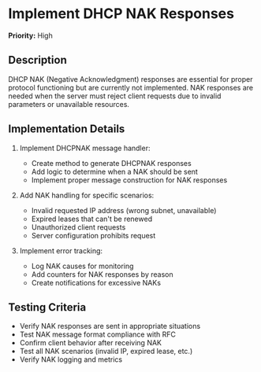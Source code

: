 # Implement DHCP NAK Responses

**Priority:** High

## Description

DHCP NAK (Negative Acknowledgment) responses are essential for proper protocol functioning but are currently not implemented. NAK responses are needed when the server must reject client requests due to invalid parameters or unavailable resources.

## Implementation Details

1. Implement DHCPNAK message handler:
   - Create method to generate DHCPNAK responses
   - Add logic to determine when a NAK should be sent
   - Implement proper message construction for NAK responses

2. Add NAK handling for specific scenarios:
   - Invalid requested IP address (wrong subnet, unavailable)
   - Expired leases that can't be renewed
   - Unauthorized client requests
   - Server configuration prohibits request

3. Implement error tracking:
   - Log NAK causes for monitoring
   - Add counters for NAK responses by reason
   - Create notifications for excessive NAKs

## Testing Criteria

- Verify NAK responses are sent in appropriate situations
- Test NAK message format compliance with RFC
- Confirm client behavior after receiving NAK
- Test all NAK scenarios (invalid IP, expired lease, etc.)
- Verify NAK logging and metrics